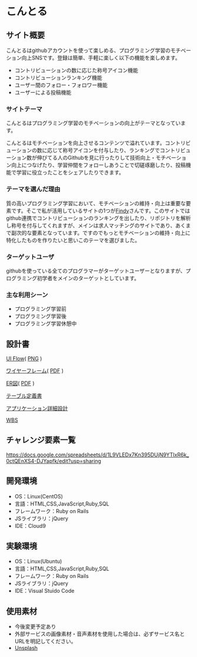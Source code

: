 # こんとる

## サイト概要
こんとるはgithubアカウントを使って楽しめる、プログラミング学習のモチベーション向上SNSです。登録は簡単、手軽に楽しく以下の機能を楽しめます。

- コントリビューションの数に応じた称号アイコン機能
- コントリビューションランキング機能
- ユーザー間のフォロー・フォロワー機能
- ユーザーによる投稿機能

### サイトテーマ
こんとるはプログラミング学習のモチベーションの向上がテーマとなっています。

こんとるはモチベーションを向上させるコンテンツで溢れています。コントリビューションの数に応じて称号アイコンを付与したり、ランキングでコントリビューション数が伸びてる人のGithubを見に行ったりして技術向上・モチベーション向上につなげたり、学習仲間をフォローしあうことで切磋琢磨したり、投稿機能で学習に役立ったことをシェアしたりできます。

### テーマを選んだ理由
質の高いプログラミング学習において、モチベーションの維持・向上は重要な要素です。そこで私が活用しているサイトの1つが[Findy](https://findy-code.io/)さんです。このサイトではgithub連携でコントリビューションのランキングを出したり、リポジトリを解析し称号を付与してくれますが、メインは求人マッチングのサイトであり、あくまで副次的な要素となっています。ですのでもっとモチベーションの維持・向上に特化したものを作りたいと思いこのテーマを選びました。

### ターゲットユーザ
githubを使っている全てのプログラマーがターゲットユーザーとなりますが、プログラミング初学者をメインのターゲットとしています。

### 主な利用シーン
- プログラミング学習前
- プログラミング学習後
- プログラミング学習休憩中

## 設計書
[UI Flow](https://drive.google.com/file/d/15LPyXF4mxrPVR0f-1bckvxB_m__6cxkt/view?usp=sharing)(
[PNG](https://drive.google.com/file/d/1CBi2DOZJS5EHehty2TRDKabN8xHfaNfP/view?usp=sharing) )

[ワイヤーフレーム](https://drive.google.com/file/d/1WpKv4Wc2ZFEeWciMzYEpyo0ClegDViOj/view?usp=sharing)(
[PDF](https://drive.google.com/file/d/1ZI9I4vdbd8p-SW5fA9C_KMG2RcR8Pf4z/view?usp=sharing) )

[ER図](https://drive.google.com/file/d/17ttgQQM-OlCq4CnvlXPSIiORlN0REOTG/view?usp=sharing)(
[PDF](https://drive.google.com/file/d/1CETjBLyEWDTX1kRyO-j68pI8w-R3NEV8/view?usp=sharing) )

[テーブル定義書](https://drive.google.com/file/d/15AuQKaz0aoF_eX07CcXCLhOmYSmEpM1x/view?usp=sharing)

[アプリケーション詳細設計](https://drive.google.com/file/d/1su5fwNQsVmKnboMcc1U6SkYwetNoEraD/view?usp=sharing)

[WBS](https://docs.google.com/spreadsheets/d/1ZpONUmYHL5hzEsi-cxXr5efgdTL8TiOaQn3oZR2_ns4/edit?usp=sharing)
## チャレンジ要素一覧
<https://docs.google.com/spreadsheets/d/1L9VLEDx7Kn395DUjN9YTIxR6k_0ctQEnXS4-DJYapfk/edit?usp=sharing>

## 開発環境
- OS：Linux(CentOS)
- 言語：HTML,CSS,JavaScript,Ruby,SQL
- フレームワーク：Ruby on Rails
- JSライブラリ：jQuery
- IDE：Cloud9

## 実験環境
- OS：Linux(Ubuntu)
- 言語：HTML,CSS,JavaScript,Ruby,SQL
- フレームワーク：Ruby on Rails
- JSライブラリ：jQuery
- IDE：Visual Stuido Code

## 使用素材
- 今後変更予定あり
- 外部サービスの画像素材・音声素材を使用した場合は、必ずサービス名とURLを明記してください。
- [Unsplash](https://unsplash.com/)